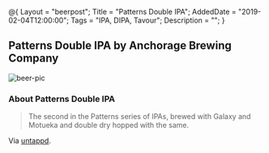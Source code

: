 @{ 
 Layout = "beerpost"; 
 Title = "Patterns Double IPA"; 
 AddedDate = "2019-02-04T12:00:00"; 
 Tags = "IPA, DIPA, Tavour"; 
 Description = ""; 
 } 
 

## Patterns Double IPA by Anchorage Brewing Company

![beer-pic]

### About Patterns Double IPA

> The second in the Patterns series of IPAs, brewed with Galaxy and Motueka and double dry hopped with the same.

Via [untappd][untappd-url].

[untappd-url]: <https://untappd.com/b/anchorage-brewing-company-patterns-double-ipa/2424499>
[beer-pic]: https://jasonpowley.com/assets/img/2019-02-04-patterns-double-ipa.jpeg "Patterns Double IPA by Anchorage Brewing Company"

